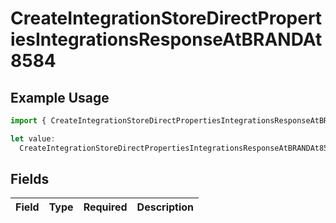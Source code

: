 # CreateIntegrationStoreDirectPropertiesIntegrationsResponseAtBRANDAt8584

## Example Usage

```typescript
import { CreateIntegrationStoreDirectPropertiesIntegrationsResponseAtBRANDAt8584 } from "@vercel/sdk/models/createintegrationstoredirectop.js";

let value:
  CreateIntegrationStoreDirectPropertiesIntegrationsResponseAtBRANDAt8584 = {};
```

## Fields

| Field       | Type        | Required    | Description |
| ----------- | ----------- | ----------- | ----------- |